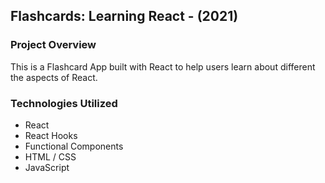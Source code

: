 
## Flashcards: Learning React - (2021)


### Project Overview
This is a Flashcard App built with React to help users learn about different the aspects of React.


### Technologies Utilized

- React
- React Hooks
- Functional Components
- HTML / CSS
- JavaScript

